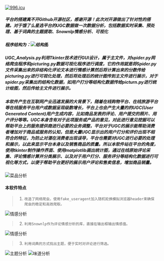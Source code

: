 [![996.icu](https://img.shields.io/badge/link-996.icu-red.svg)](https://996.icu)
##### 平台的搭建离不开Github开源社区，感谢开源！此次对开源做出了针对性的搭建。对于饿了么星选平台的UGC数据做一次数据分析，包括数据实时采集、预处理、基于词典的主题提取、Snownlp情感分析、可视化
##### 程序结构为：![结构图](https://github.com/CarryChang/UGC-Analysis/blob/master/pic/%E7%A8%8B%E5%BA%8F%E7%BB%93%E6%9E%84.png)
#####  UGC_Analysis.py利用Tkinter技术进行GUI设计，属于主文件，对spider.py网络爬虫程序和picturing.py数据可视化程序进行调度，它的作用就是将Spider.py文件采集出来的非结构化评论文本进行情感计算然后将计算出来的分数传给picturing.py进行可视化处理，然后将处理后的统计图传到主文件进行展示，对于spider.py采集出的结构化数据，如用户打分等结构化数据传给picturn.py进行统计绘图，然后传给主文件进行展示。
##### 本软件产生在互联网产业迅速发展的大背景下，随着在线购物平台、在线旅游平台等在线服务平台用户成数据呈现级数增长，平台上也会产生大量的的UGC(User Generated Content)用户生成内容，比如商品发表的评论、用户提交的照片、用户评分等等。UGC本身含有对于此项服务或产品的意见，对此进行意见挖掘可以帮助平台上的服务提供商进行必要的业务调整，平台对于UGC的展示能帮助消费者增加对于商品或服务的认知，但是大量UGC显示出的用户打分和评价出现不相符合的特征，为防止对潜在消费者出现误导，平台也需要对UGC进行必要的处理和展示，以此来显示平台本身以及销售商品的质量。所以本软件站在平台的角度，使用tkinter制作操作界面、使用matplotlib画出统计图，通过在线原始评论采集、评论情感计算并分类展示、以及对于用户打分、服务评分等结构化数据进行可视化等方式，以便于帮助平台更好的展示用户评论和售卖信息，增加商品销量。
![菜品分析](https://github.com/CarryChang/UGC-Analysis/blob/master/pic/统计.png)
#### 本软件特点
>1. 	改造了网络爬虫，使用fake_useragent加入随机轮换模拟浏览器header来确保爬虫的稳定和高效爬取。
![情感分析](https://github.com/CarryChang/UGC-Analysis/blob/master/pic/采集到的数据样式.png)
>2. 	利用Snownlp作为评论情感分析的库，直接在输出框输出情感值。
![情感分析](https://github.com/CarryChang/UGC-Analysis/blob/master/pic/%E6%83%85%E6%84%9F%E5%88%86%E6%9E%90.png)
>3. 	利用词典的方式找出主题，便于实时对评论进行筛选。
![主题分析](https://github.com/CarryChang/UGC-Analysis/blob/master/pic/配送.png)
![味道分析](https://github.com/CarryChang/UGC-Analysis/blob/master/pic/味道.png)
